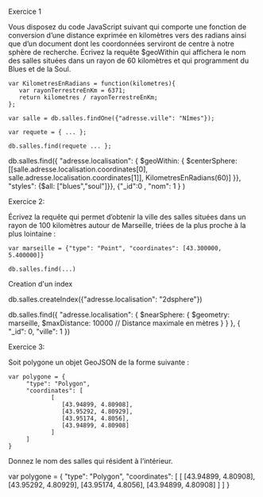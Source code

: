 Exercice 1

Vous disposez du code JavaScript suivant qui comporte une fonction de conversion d’une distance exprimée en kilomètres vers des radians ainsi que d’un document dont les coordonnées serviront de centre à notre sphère de recherche. Écrivez la requête $geoWithin qui affichera le nom des salles situées dans un rayon de 60 kilomètres et qui programment du Blues et de la Soul.

```
var KilometresEnRadians = function(kilometres){ 
   var rayonTerrestreEnKm = 6371; 
   return kilometres / rayonTerrestreEnKm; 
}; 
 
var salle = db.salles.findOne({"adresse.ville": "Nîmes"}); 
 
var requete = { ... }; 
 
db.salles.find(requete ... }; 
```

   db.salles.find({
      "adresse.localisation": {
      $geoWithin: {
         $centerSphere: [[salle.adresse.localisation.coordinates[0], salle.adresse.localisation.coordinates[1]], KilometresEnRadians(60)]
         }}, "styles": {$all: ["blues","soul"]}}, 
         {"_id":0 , "nom": 1 }
   )

Exercice 2: 

Écrivez la requête qui permet d’obtenir la ville des salles situées dans un rayon de 100 kilomètres autour de Marseille, triées de la plus proche à la plus lointaine :

```
var marseille = {"type": "Point", "coordinates": [43.300000, 5.400000]} 
 
db.salles.find(...) 
```

   Creation d'un index 

   db.salles.createIndex({"adresse.localisation": "2dsphere"})

   db.salles.find({
   "adresse.localisation": {
      $nearSphere: {
         $geometry: marseille,
         $maxDistance: 10000 // Distance maximale en mètres
      }
   }
   }, {
   "_id": 0,
   "ville": 1
   })

Exercice 3:

Soit polygone un objet GeoJSON de la forme suivante :


```
var polygone = { 
     "type": "Polygon", 
     "coordinates": [ 
            [ 
               [43.94899, 4.80908], 
               [43.95292, 4.80929], 
               [43.95174, 4.8056], 
               [43.94899, 4.80908] 
            ] 
     ] 
} 
```

Donnez le nom des salles qui résident à l’intérieur.

   var polygone = { 
     "type": "Polygon", 
     "coordinates": [ 
            [ 
               [43.94899, 4.80908], 
               [43.95292, 4.80929], 
               [43.95174, 4.8056], 
               [43.94899, 4.80908] 
            ] 
     ] 
   } 

